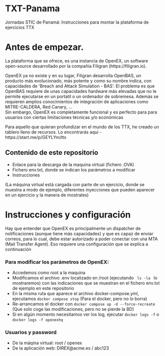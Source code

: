 # TXT-Panama
Jornadas STIC de Panamá: Instrucciones para montar la plataforma de ejercicios TTX

# Antes de empezar.
<p>La plataforma que se ofrece, es una instancia de OpenEX, un software open-source desarrollado por la compañía Filigran (https://filigran.io). </p>
<p>OpenEX ya no existe y en su lugar, Filigran desarrolla OpenBAS, un producto más evolucionado, más potente y como su nombre indica, con capacidades de 'Breach and Attack Simulation - BAS'. 
El problema es que OpenBAS requiere de unas capacidades hardware más elevadas que no le permite ejecutarse en un portatil o un ordenador de sobremesa. Además se requieren amplios conocimientos de integración de aplicaciones como MITRE-CALDERA, Red Canary, ...<br>
Sin embargo, OpenEX es completamente funcional y es perfecto para para usuarios con ciertas limitaciones técnicas y/o económicas</p>
<p>Para aquello que quieran profundizar en el mundo de los TTX, he creado un tablero lleno de recursos. Lo encontrarás aquí - https://start.me/p/GEYLYm/ttx  </p>



<div class="markdown-heading" dir="auto"><h2 tabindex="-1" class="heading-element" dir="auto">Contenido de este repositorio</h2></div>
<ul dir="auto">
<li>Enlace para la descarga de la maquina virtual (fichero .OVA)</li>
<li>Fichero env.txt, donde se indican los parámetros a modificar</li>
<li>Instrucciones</li>
</ul>
<p>(La máquina virtual está cargada con parte de un ejercicio, donde se muestra a modo de ejemplo, diferentes inyecciones que pueden aparecer en un ejercicio y la manera de mostrales) </p>

# Instrucciones y configuración
<p>Hay que entender que OpenEX es principalmente un dispatcher de notificaciones (aunque tiene más capacidades) y que es capaz de enviar correos, para lo cual, debe estar autorizado a poder conectar con una MTA (Mail Transfer Agent). Eso requiere una configuración que se explica a continuación</p>

<div class="markdown-heading" dir="auto"><h3 tabindex="-1" class="heading-element" dir="auto">Para modificar los parámetros de OpenEX: </h3></div>
<ul dir="auto">
<li>Accedemos como root a la maquina </li>
<li>Modificamos el archivo .env localizado en /root (ejecutando <code> ls -la </code> lo mostraremos) con las indicaciones que se muestran en el fichero env.txt de ejemplo en este repositorio</li> 
<li>En la misma ruta que aparece el archivo docker-compose.yml, ejecutamos <code>docker compose stop</code> (Para el docker, pero no lo borra)</li>
<li>Re-arrancamos el docker con <code>docker compose up -d --force-recreate </code> (Que solo coge las modificaciones, pero no se pierde la BD)</li>
<li>Si en algún momento necesitamos ver los log, ejecutar <code>docker logs -f</code> o <code>docker logs -f openexhq</code></li>
</ul>

<div class="markdown-heading" dir="auto"><h3 tabindex="-1" class="heading-element" dir="auto">Usuarios y password</h3></div>
<ul dir="auto">
<li>De la máqina virtual: root / openex</li>
<li>De la aplicación web: DIREX@acme.es / abc123</li>
</ul>
